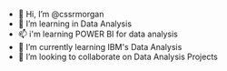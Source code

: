 - 👋 Hi, I’m @cssrmorgan
- 👀 I’m learning in Data Analysis
- 📫 i'm learning POWER BI for data analysis
- 🌱 I’m currently learning IBM's Data Analysis
- 💞️ I’m looking to collaborate on Data Analysis Projects


<!---
cssrmorgan/cssrmorgan is a ✨ special ✨ repository because its `README.md` (this file) appears on your GitHub profile.
You can click the Preview link to take a look at your changes.
--->
